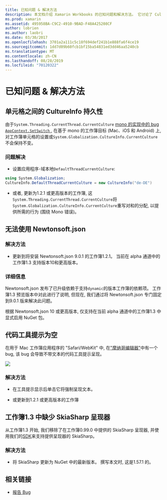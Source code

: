 ```yaml
---
title: 已知问题 & 解决方法
description: 本文档介绍 Xamarin Workbooks 的已知问题和解决方法。 它讨论了 CultureInfo 问题、JSON 问题等。
ms.prod: xamarin
ms.assetid: 495958BA-C9C2-4910-9BAD-F48A425208CF
author: lobrien
ms.author: laobri
ms.date: 03/30/2017
ms.openlocfilehash: 3701a2a111c5c18f694def241b1e888fa6f4ce19
ms.sourcegitcommit: 1dd7d09b60fcb1bf15ba54831ed3dd46aa5240cb
ms.translationtype: MT
ms.contentlocale: zh-CN
ms.lasthandoff: 08/28/2019
ms.locfileid: "70120322"
---
```

# <a name="known-issues--workarounds"></a>已知问题 & 解决方法

## <a name="persistence-of-cultureinfo-across-cells"></a>单元格之间的 CultureInfo 持久性

由于`System.Threading.CurrentThread.CurrentCulture` [mono 的实现中的 bug `AppContext.SetSwitch` ][appcontext-bug] , 在基于 mono 的工作簿目标 (Mac、iOS 和 Android) 上, 对工作簿单元格的设置或`System.Globalization.CultureInfo.CurrentCulture`不会保持不变。

### <a name="workarounds"></a>问题解决

- 设置应用程序-域本地`DefaultThreadCurrentCulture`:

```csharp
using System.Globalization;
CultureInfo.DefaultThreadCurrentCulture = new CultureInfo("de-DE")
```

- 或者, 更新为1.2.1 或更高版本的工作簿, 这`System.Threading.CurrentThread.CurrentCulture`将`System.Globalization.CultureInfo.CurrentCulture`重写对和的分配, 以提供所需的行为 (围绕 Mono 错误)。

## <a name="unable-to-use-newtonsoftjson"></a>无法使用 Newtonsoft.json

### <a name="workaround"></a>解决方法

- 更新到将安装 Newtonsoft.json 9.0.1 的工作簿1.2.1。
  当前在 alpha 通道中的工作簿1.3 支持版本10和更高版本。

### <a name="details"></a>详细信息

Newtonsoft.json 发布了已升级依赖于支持`dynamic`的版本工作簿的依赖项。 工作簿1.3 预览版本中对此进行了说明, 但现在, 我们通过将 Newtonsoft.json 专门固定到9.0.1 版来解决此问题。

根据 Newtonsoft.json 10 或更高版本, 仅支持在当前 alpha 通道中的工作簿1.3 中显式启用 NuGet 包。

## <a name="code-tooltips-are-blank"></a>代码工具提示为空

在用于 Mac 工作簿应用程序的 "Safari/WebKit" 中, 在["摩纳哥编辑器"][monaco-bug]中有一个 bug, 该 bug 会导致不带文本的代码工具提示呈现。

![](general-images/monaco-signature-help-bug.png)

### <a name="workaround"></a>解决方法

- 在工具提示显示后单击它将强制呈现文本。

- 或更新到1.2.1 或更高版本的工作簿

[appcontext-bug]: https://bugzilla.xamarin.com/show_bug.cgi?id=54448
[monaco-bug]: https://github.com/Microsoft/monaco-editor/issues/408

## <a name="skiasharp-renderers-are-missing-in-workbooks-13"></a>工作簿1.3 中缺少 SkiaSharp 呈现器

从工作簿1.3 开始, 我们移除了在工作簿0.99.0 中提供的 SkiaSharp 呈现器, 并使用我们的[SDK](~/tools/workbooks/sdk/index.md)来支持提供呈现器的 SkiaSharp。

### <a name="workaround"></a>解决方法

- 将 SkiaSharp 更新为 NuGet 中的最新版本。 撰写本文时, 这是1.57.1 的。

## <a name="related-links"></a>相关链接

- [报告 Bug](~/tools/workbooks/install.md#reporting-bugs)
